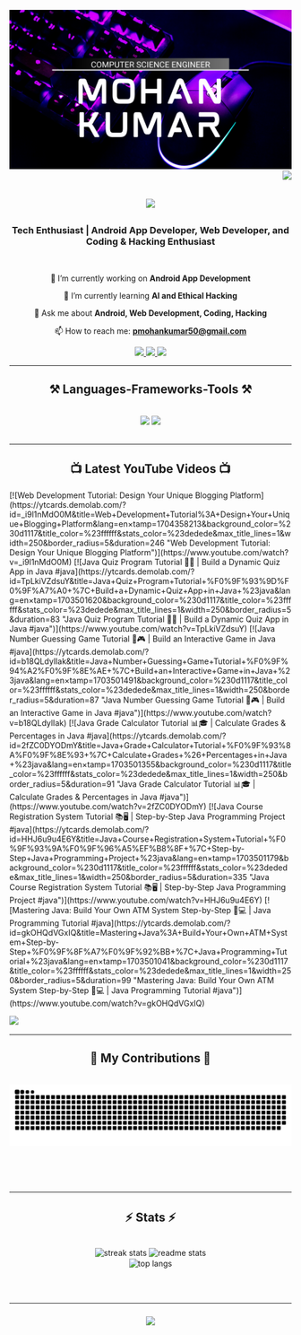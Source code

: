 ![logo](https://github.com/MOHAN1665/MOHAN1665/blob/main/MK_Banner.png)
<img align="right" src="https://visitor-badge.laobi.icu/badge?page_id=mohan1665.mohan1665" />

<h1 align="center">
    <img src="https://readme-typing-svg.herokuapp.com/?font=Righteous&size=35&center=true&vCenter=true&width=500&height=70&duration=4000&lines=Hi+👋,+I'm+Mohan+Kumar!;">
</h1>

<h3 align="center">Tech Enthusiast | Android App Developer, Web Developer, and Coding & Hacking Enthusiast</h3>

<br/>

<div align="center">
 
 🔭 I’m currently working on **Android App Development**

 🌱 I’m currently learning **AI and Ethical Hacking**

 💬 Ask me about **Android, Web Development, Coding, Hacking**

 📫 How to reach me: **pmohankumar50@gmail.com**

 </div>
 
<div align="center"> 
   <a href="mailto:pmohankumar50@gmail.com">
    <img src="https://img.shields.io/badge/Gmail-333333?style=for-the-badge&logo=gmail&logoColor=red" />
  </a>
  <a href="https://linkedin.com/in/p-mohan-kumar-9b7495248" target="_blank" rel="noopener noreferrer">
    <img src="https://img.shields.io/badge/LinkedIn-0077B5?style=for-the-badge&logo=linkedin&logoColor=white" target="_blank" />
  </a>
  <a href="https://www.youtube.com/channel/UCnc0Kv0byDbzh13JiDFeAXg" target="_blank" rel="noopener noreferrer">
    <img src="https://img.shields.io/badge/YouTube-FF0000?style=for-the-badge&logo=youtube&logoColor=white" target="_blank" />
  </a>
</div>

<hr/>

<h2 align="center">⚒️ Languages-Frameworks-Tools ⚒️</h2>
<br/>
<div align="center">
    <img src="https://skillicons.dev/icons?i=java,html,css,javascript,kotlin,python,vscode,github,flask,gcp,go,ai,powershell,py,ubuntu" />
    <img src="https://skillicons.dev/icons?i=androidstudio,arduino,c,cpp,django,firebase,flask,mongodb,idea,js,linux,nodejs,anaconda,autocad,discord" /> <br>
    
</div>

<br/>
<hr/>

<h2 align="center">📺 Latest YouTube Videos 📺</h2>
<!-- BEGIN YOUTUBE-CARDS -->
[![Web Development Tutorial: Design Your Unique Blogging Platform](https://ytcards.demolab.com/?id=_i9l1nMdO0M&title=Web+Development+Tutorial%3A+Design+Your+Unique+Blogging+Platform&lang=en&timestamp=1704358213&background_color=%230d1117&title_color=%23ffffff&stats_color=%23dedede&max_title_lines=1&width=250&border_radius=5&duration=246 "Web Development Tutorial: Design Your Unique Blogging Platform")](https://www.youtube.com/watch?v=_i9l1nMdO0M)
[![Java Quiz Program Tutorial 📝🧠 | Build a Dynamic Quiz App in Java #java](https://ytcards.demolab.com/?id=TpLkiVZdsuY&title=Java+Quiz+Program+Tutorial+%F0%9F%93%9D%F0%9F%A7%A0+%7C+Build+a+Dynamic+Quiz+App+in+Java+%23java&lang=en&timestamp=1703501620&background_color=%230d1117&title_color=%23ffffff&stats_color=%23dedede&max_title_lines=1&width=250&border_radius=5&duration=83 "Java Quiz Program Tutorial 📝🧠 | Build a Dynamic Quiz App in Java #java")](https://www.youtube.com/watch?v=TpLkiVZdsuY)
[![Java Number Guessing Game Tutorial 🔢🎮 | Build an Interactive Game in Java #java](https://ytcards.demolab.com/?id=b18QLdylIak&title=Java+Number+Guessing+Game+Tutorial+%F0%9F%94%A2%F0%9F%8E%AE+%7C+Build+an+Interactive+Game+in+Java+%23java&lang=en&timestamp=1703501491&background_color=%230d1117&title_color=%23ffffff&stats_color=%23dedede&max_title_lines=1&width=250&border_radius=5&duration=87 "Java Number Guessing Game Tutorial 🔢🎮 | Build an Interactive Game in Java #java")](https://www.youtube.com/watch?v=b18QLdylIak)
[![Java Grade Calculator Tutorial 📊🎓 | Calculate Grades & Percentages in Java #java](https://ytcards.demolab.com/?id=2fZC0DYODmY&title=Java+Grade+Calculator+Tutorial+%F0%9F%93%8A%F0%9F%8E%93+%7C+Calculate+Grades+%26+Percentages+in+Java+%23java&lang=en&timestamp=1703501355&background_color=%230d1117&title_color=%23ffffff&stats_color=%23dedede&max_title_lines=1&width=250&border_radius=5&duration=91 "Java Grade Calculator Tutorial 📊🎓 | Calculate Grades & Percentages in Java #java")](https://www.youtube.com/watch?v=2fZC0DYODmY)
[![Java Course Registration System Tutorial 📚🖥️ | Step-by-Step Java Programming Project #java](https://ytcards.demolab.com/?id=HHJ6u9u4E6Y&title=Java+Course+Registration+System+Tutorial+%F0%9F%93%9A%F0%9F%96%A5%EF%B8%8F+%7C+Step-by-Step+Java+Programming+Project+%23java&lang=en&timestamp=1703501179&background_color=%230d1117&title_color=%23ffffff&stats_color=%23dedede&max_title_lines=1&width=250&border_radius=5&duration=335 "Java Course Registration System Tutorial 📚🖥️ | Step-by-Step Java Programming Project #java")](https://www.youtube.com/watch?v=HHJ6u9u4E6Y)
[![Mastering Java: Build Your Own ATM System Step-by-Step 🏧💻 | Java Programming Tutorial #java](https://ytcards.demolab.com/?id=gkOHQdVGxIQ&title=Mastering+Java%3A+Build+Your+Own+ATM+System+Step-by-Step+%F0%9F%8F%A7%F0%9F%92%BB+%7C+Java+Programming+Tutorial+%23java&lang=en&timestamp=1703501041&background_color=%230d1117&title_color=%23ffffff&stats_color=%23dedede&max_title_lines=1&width=250&border_radius=5&duration=99 "Mastering Java: Build Your Own ATM System Step-by-Step 🏧💻 | Java Programming Tutorial #java")](https://www.youtube.com/watch?v=gkOHQdVGxIQ)
<!-- END YOUTUBE-CARDS -->


[<img src="https://custom-icon-badges.demolab.com/badge/-Subscribe%20For%20More-red?style=for-the-badge&logo=video&logoColor=white"/>](https://www.youtube.com/channel/UCnc0Kv0byDbzh13JiDFeAXg?sub_confirmation=1)


<hr/>

<div align="center">
  <h2>🐍 My Contributions 🐍</h2>
  <br>
  <img alt="snake eating my contributions" src="https://raw.githubusercontent.com/mohan1665/mohan1665/output/github-contribution-grid-snake.svg" />
  
  <br/><br/><br/>
</div>

<hr/>

<h2 align="center">⚡ Stats ⚡</h2>
<br>
<div align=center>
  <img width=390 src="https://streak-stats.demolab.com?user=mohan1665&theme=react&border_radius=5.3&date_format=j%20M%5B%20Y%5D&card_width=500" alt="streak stats"/>
  <img width=390 src="https://github-readme-stats.vercel.app/api?username=mohan1665&count_private=true&show_icons=true&theme=react&rank_icon=github&border_radius=10" alt="readme stats" />
  <br/>
  <img width=325 align="center" src="https://github-readme-stats.vercel.app/api/top-langs/?username=mohan1665&hide=HTML&langs_count=8&layout=compact&theme=react&border_radius=10&size_weight=0.5&count_weight=0.5" alt="top langs" />
</div>

<br/><br/>
<hr/>

<h3 align="center">
    <img src="https://readme-typing-svg.herokuapp.com/?font=Righteous&size=25&center=true&vCenter=true&width=500&height=70&duration=4000&lines=Thanks+for+visiting!+✌️;+Feel+free+to+connect+with+me+on+LinkedIn!">
</h3>

<br/>
